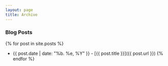 ```yaml
---
layout: page
title: Archive
---
```


### Blog Posts

{% for post in site.posts %}
* {{ post.date | date: "%b. %e, %Y" }} - [{{ post.title }}]({{ post.url }})
{% endfor %}

